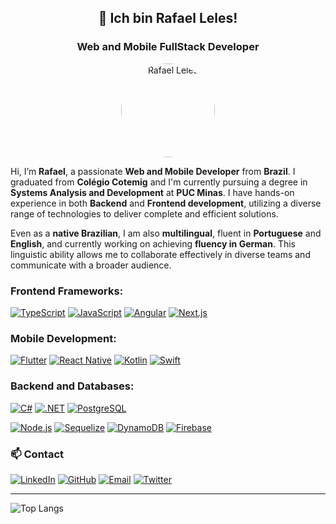 <div align="center">
  <h2>👋 Ich bin Rafael Leles!</h2>
  <h3>Web and Mobile FullStack Developer</h3>
  <img src="https://github.com/rafaeleles.png" alt="Rafael Leles" width="150" style="border-radius: 500px;" />
</div>


 Hi, I’m **Rafael**, a passionate **Web and Mobile Developer** from **Brazil**. I graduated from **Colégio Cotemig** and I'm currently pursuing a degree in **Systems Analysis and Development** at **PUC Minas**. I have hands-on experience in both **Backend** and **Frontend development**, utilizing a diverse range of technologies to deliver complete and efficient solutions. 
 
 Even as a **native Brazilian**, I am also **multilingual**, fluent in **Portuguese** and **English**, and currently working on achieving **fluency in German**. This linguistic ability allows me to collaborate effectively in diverse teams and communicate with a broader audience.

### Frontend Frameworks:

[![TypeScript](https://img.shields.io/badge/-TypeScript-3178C6?style=for-the-badge&logo=typescript&logoColor=white)](#typescript)
[![JavaScript](https://img.shields.io/badge/-JavaScript-F7DF1E?style=for-the-badge&logo=javascript&logoColor=white)](#javascript)
[![Angular](https://img.shields.io/badge/-Angular-DD0031?style=for-the-badge&logo=angular&logoColor=white)](#angular)
[![Next.js](https://img.shields.io/badge/-Next.js-000000?style=for-the-badge&logo=next.js&logoColor=white)](#nextjs)

### Mobile Development:

[![Flutter](https://img.shields.io/badge/-Flutter-02569B?style=for-the-badge&logo=flutter&logoColor=white)](#flutter)
[![React Native](https://img.shields.io/badge/-React%20Native-61DAFB?style=for-the-badge&logo=react&logoColor=white)](#reactnative)
[![Kotlin](https://img.shields.io/badge/-Kotlin-7F52FF?style=for-the-badge&logo=kotlin&logoColor=white)](#kotlin)
[![Swift](https://img.shields.io/badge/-Swift-FA7343?style=for-the-badge&logo=swift&logoColor=white)](#swift)

### Backend and Databases:

[![C#](https://img.shields.io/badge/-C%23-239120?style=for-the-badge&logo=csharp&logoColor=white)](#csharp)
[![.NET](https://img.shields.io/badge/-.NET-512BD4?style=for-the-badge&logo=.net&logoColor=white)](#dotnet)
[![PostgreSQL](https://img.shields.io/badge/-PostgreSQL-4169E1?style=for-the-badge&logo=postgresql&logoColor=white)](#postgresql)

[![Node.js](https://img.shields.io/badge/-Node.js-339933?style=for-the-badge&logo=nodedotjs&logoColor=white)](#nodejs)
[![Sequelize](https://img.shields.io/badge/-Sequelize-52B0E7?style=for-the-badge&logo=sequelize&logoColor=white)](#sequelize)
[![DynamoDB](https://img.shields.io/badge/-DynamoDB-4053D6?style=for-the-badge&logo=amazon-dynamodb&logoColor=white)](#dynamodb)
[![Firebase](https://img.shields.io/badge/-Firebase-FFCA28?style=for-the-badge&logo=firebase&logoColor=white)](#firebase)


### 📫 Contact

[![LinkedIn](https://img.shields.io/badge/-LinkedIn-0A66C2?style=for-the-badge&logo=linkedin&logoColor=white)](https://linkedin.com/in/rafael-leles-b19986263)
[![GitHub](https://img.shields.io/badge/-GitHub-181717?style=for-the-badge&logo=github&logoColor=white)](https://github.com/rafaeleles)
[![Email](https://img.shields.io/badge/-Email-D14836?style=for-the-badge&logo=gmail&logoColor=white)](mailto:dev.rafaeleles@gmail.com)
[![Twitter](https://img.shields.io/badge/-Twitter-1DA1F2?style=for-the-badge&logo=twitter&logoColor=white)](https://twitter.com/rafaeleles)

---




![Top Langs](https://github-readme-stats.vercel.app/api/top-langs/?username=rafaeleles&layout=compact&theme=transparent)

<!--
**rafaeleles/rafaeleles** is a ✨ _special_ ✨ repository because its `README.md` (this file) appears on your GitHub profile.

Here are some ideas to get you started:

- 🔭 I’m currently working on ...
- 🌱 I’m currently learning ...
- 👯 I’m looking to collaborate on ...
- 🤔 I’m looking for help with ...
- 💬 Ask me about ...
- 📫 How to reach me: ...
- 😄 Pronouns: ...
- ⚡ Fun fact: ...
-->
